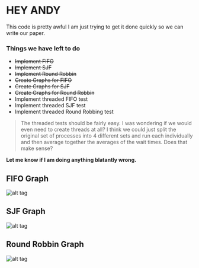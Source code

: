 # HEY ANDY

This code is pretty awful I am just trying to get it done quickly so we can write our paper.

### Things we have left to do
- ~~Implement FIFO~~
- ~~Implement SJF~~
- ~~Implement Round Robbin~~
- ~~Create Graphs for FIFO~~
- ~~Create Graphs for SJF~~
- ~~Create Graphs for Round Robbin~~
- Implement threaded FIFO test
- Implement threaded SJF test
- Implement threaded Round Robbing test

> The threaded tests should be fairly easy. I was wondering if we would even need to create threads at all? I think we could just split the original set of processes into 4 different sets and run each individually and then average together the averages of the wait times. Does that make sense? 


**Let me know if I am doing anything blatantly wrong.**

## FIFO Graph
![alt tag](http://i.imgur.com/Akiqo8y.png)

## SJF Graph
![alt tag](http://i.imgur.com/vtQPUNb.png)

## Round Robbin Graph
![alt tag](http://i.imgur.com/ZhlfKx3.png)
